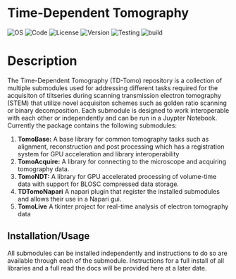 # Time-Dependent Tomography
![OS](https://img.shields.io/badge/os-Windows%20|%20Linux-lightgray)
![Code](https://img.shields.io/badge/python-3.10%20|%203.11%20|%203.12-yellow)
![License](https://img.shields.io/badge/license-GPL3.0-blue)
![Version](https://img.shields.io/badge/version-v0.0.1-blue)
![Testing](https://img.shields.io/badge/test-Experimental-orange)
![build](https://img.shields.io/badge/tested%20build-Windows%2011%20|%20Ubuntu%2024.04-orange)

# Description

The Time-Dependent Tomography (TD-Tomo) repository is a collection of multiple submodules used for addressing different tasks required for the acquisiton of tiltseries during scanning transmission electron tomography (STEM) that utilize novel acquisiton schemes such as golden ratio scanning or binary decomposition. Each submodule is designed to work interoperable with each other or independently and can be run in a Juypter Notebook. Currently the package contains the following submodules:

1. **TomoBase:** A base library for common tomography tasks such as alignment, reconstruction and post processing which has a registration system for GPU acceleration and library interoperability
2. **TomoAcquire:** A library for connecting to the microscope and acquiring tomography data.
3. **TomoNDT:** A library for GPU accelerated processing of volume-time data with support for BLOSC compressed data storage.
4. **TDTomoNapari** A napari plugin that register the installed submodules and allows their use in a Napari gui. 
5. **TomoLive** A tkinter project for real-time analysis of electron tomography data 

## Installation/Usage

All submodules can be installed independently and instructions to do so are available through each of the submodule. Instructions for a full install of all libraries and a full read the docs will be provided here at a later date.

